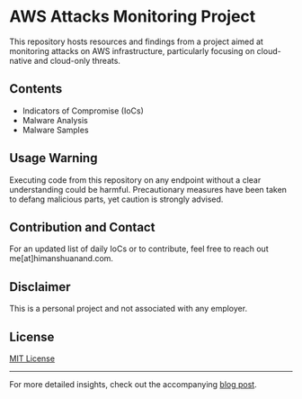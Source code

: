# AWS Attacks Monitoring Project

This repository hosts resources and findings from a project aimed at monitoring attacks on AWS infrastructure, particularly focusing on cloud-native and cloud-only threats.

## Contents

- Indicators of Compromise (IoCs)
- Malware Analysis
- Malware Samples

## Usage Warning

Executing code from this repository on any endpoint without a clear understanding could be harmful. Precautionary measures have been taken to defang malicious parts, yet caution is strongly advised.

## Contribution and Contact

For an updated list of daily IoCs or to contribute, feel free to reach out me[at]himanshuanand.com.

## Disclaimer

This is a personal project and not associated with any employer.

## License

[MIT License](LICENSE)

---

For more detailed insights, check out the accompanying [blog post](https://blog.himanshuanand.com/posts/announcingawsattacks/).
